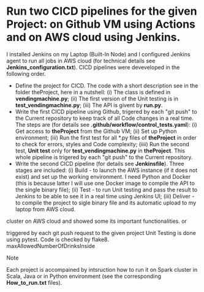 # Run two CICD pipelines for the given Project: on Github VM using Actions and on AWS cloud using Jenkins. 
I installed Jenkins on my Laptop (Built-In Node) and I configured Jenkins agent to run all jobs in AWS cloud (for technical details see **Jenkins_configuration.txt**). CICD pipelines were deveveloped in the following order.
* Define the project for CICD. The code with a short description see in the folder theProject, here in a nutshell: (i) The class is defined in **vendingmachine.py**; (ii) The first version of the Unit testing is in **test_vendingmachine.py**; (iii) The API is givent by **run.py**.
* Write the first CICD pipeline using Github, trigered by each "git push" to the Current repository to keep track of all Code changes in a real time. The steps are (for details see **.github/workflow/control_tests.yaml**): (i) Get access to **theProject** from the Github VM; (ii) Set up Python environment; (iii) Run the first test for all *.py files of **theProject** in order to check for errors, styles and Code complexity; (iiii) Run the second test, **Unit test** only for **test_vendingmachine.py** in **theProject**. This whole pipeline is trigered by each "git push" to the Current repository.
* Write the second CICD pipeline (for details see **Jenkinsfile**). Three stages are included: (i) Build - to launch the AWS instance (if it does not exist) and set up the working environment. I need Python and Docker (this is because latter I will use one Docker image to compile the API to the single binary file); (ii) Test - to run Unit testing and pass the result to Jenkins to be able to see it in a real time using Jenkins UI; (iii) Deliver - to compile the project to sigle binary file and its automatic upload to my laptop from AWS cloud.


cluster on AWS cloud and showed some its important functionalities. 
or






triggered by each git push request to the given project
Unit Testing is done using pytest. Code is checked by flake8.  
maxAllowedNumberOfDrinksInside

> [!NOTE]
> Each project is accompained by intsruction how to run it on Spark cluster in Scala, Java or in Python environment (see the corresponding **How_to_run.txt** files).
